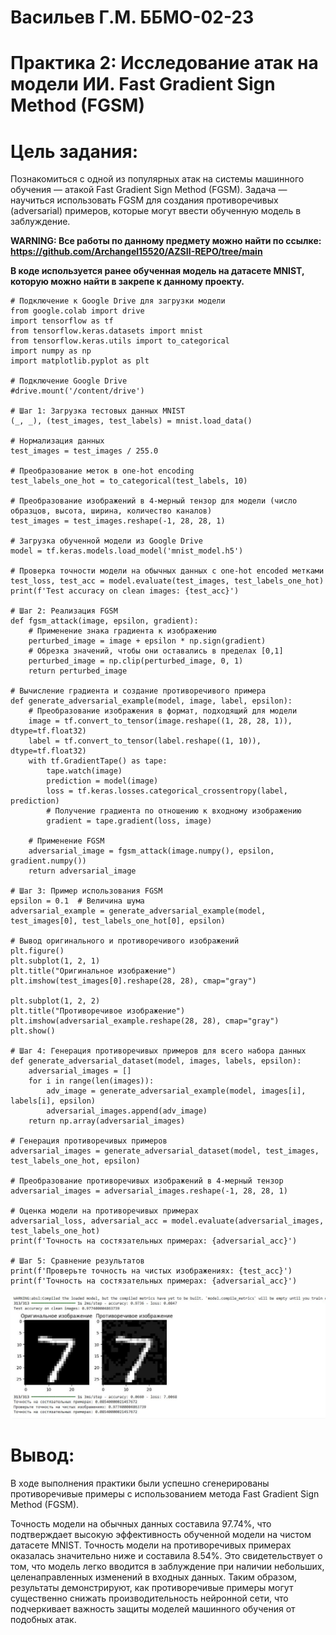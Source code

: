 # Васильев Г.М. ББМО-02-23

# Практика 2: Исследование атак на модели ИИ. Fast Gradient Sign Method (FGSM)

# Цель задания:

Познакомиться с одной из популярных атак на системы машинного обучения — атакой Fast Gradient Sign Method (FGSM). Задача — научиться использовать FGSM для создания противоречивых (adversarial) примеров, которые могут ввести обученную модель в заблуждение.

**WARNING: Все работы по данному предмету можно найти по ссылке: https://github.com/Archangel15520/AZSII-REPO/tree/main**

**В коде используется ранее обученная модель на датасете MNIST, которую можно найти в закрепе к данному проекту.**

```
# Подключение к Google Drive для загрузки модели
from google.colab import drive
import tensorflow as tf
from tensorflow.keras.datasets import mnist
from tensorflow.keras.utils import to_categorical
import numpy as np
import matplotlib.pyplot as plt

# Подключение Google Drive
#drive.mount('/content/drive')

# Шаг 1: Загрузка тестовых данных MNIST
(_, _), (test_images, test_labels) = mnist.load_data()

# Нормализация данных
test_images = test_images / 255.0

# Преобразование меток в one-hot encoding
test_labels_one_hot = to_categorical(test_labels, 10)

# Преобразование изображений в 4-мерный тензор для модели (число образцов, высота, ширина, количество каналов)
test_images = test_images.reshape(-1, 28, 28, 1)

# Загрузка обученной модели из Google Drive
model = tf.keras.models.load_model('mnist_model.h5')

# Проверка точности модели на обычных данных с one-hot encoded метками
test_loss, test_acc = model.evaluate(test_images, test_labels_one_hot)
print(f'Test accuracy on clean images: {test_acc}')

# Шаг 2: Реализация FGSM
def fgsm_attack(image, epsilon, gradient):
    # Применение знака градиента к изображению
    perturbed_image = image + epsilon * np.sign(gradient)
    # Обрезка значений, чтобы они оставались в пределах [0,1]
    perturbed_image = np.clip(perturbed_image, 0, 1)
    return perturbed_image

# Вычисление градиента и создание противоречивого примера
def generate_adversarial_example(model, image, label, epsilon):
    # Преобразование изображения в формат, подходящий для модели
    image = tf.convert_to_tensor(image.reshape((1, 28, 28, 1)), dtype=tf.float32)
    label = tf.convert_to_tensor(label.reshape((1, 10)), dtype=tf.float32)
    with tf.GradientTape() as tape:
        tape.watch(image)
        prediction = model(image)
        loss = tf.keras.losses.categorical_crossentropy(label, prediction)
        # Получение градиента по отношению к входному изображению
        gradient = tape.gradient(loss, image)

    # Применение FGSM
    adversarial_image = fgsm_attack(image.numpy(), epsilon, gradient.numpy())
    return adversarial_image

# Шаг 3: Пример использования FGSM
epsilon = 0.1  # Величина шума
adversarial_example = generate_adversarial_example(model, test_images[0], test_labels_one_hot[0], epsilon)

# Вывод оригинального и противоречивого изображений
plt.figure()
plt.subplot(1, 2, 1)
plt.title("Оригинальное изображение")
plt.imshow(test_images[0].reshape(28, 28), cmap="gray")

plt.subplot(1, 2, 2)
plt.title("Противоречивое изображение")
plt.imshow(adversarial_example.reshape(28, 28), cmap="gray")
plt.show()

# Шаг 4: Генерация противоречивых примеров для всего набора данных
def generate_adversarial_dataset(model, images, labels, epsilon):
    adversarial_images = []
    for i in range(len(images)):
        adv_image = generate_adversarial_example(model, images[i], labels[i], epsilon)
        adversarial_images.append(adv_image)
    return np.array(adversarial_images)

# Генерация противоречивых примеров
adversarial_images = generate_adversarial_dataset(model, test_images, test_labels_one_hot, epsilon)

# Преобразование противоречивых изображений в 4-мерный тензор
adversarial_images = adversarial_images.reshape(-1, 28, 28, 1)

# Оценка модели на противоречивых примерах
adversarial_loss, adversarial_acc = model.evaluate(adversarial_images, test_labels_one_hot)
print(f'Точность на состязательных примерах: {adversarial_acc}')

# Шаг 5: Сравнение результатов
print(f'Проверьте точность на чистых изображениях: {test_acc}')
print(f'Точность на состязательных примерах: {adversarial_acc}')

```

![image](https://github.com/Archangel15520/azsii2/blob/main/screenshot/1.JPG)

# Вывод:

В ходе выполнения практики были успешно сгенерированы противоречивые примеры с использованием метода Fast Gradient Sign Method (FGSM).

Точность модели на обычных данных составила 97.74%, что подтверждает высокую эффективность обученной модели на чистом датасете MNIST. Точность модели на противоречивых примерах оказалась значительно ниже и составила 8.54%. Это свидетельствует о том, что модель легко вводится в заблуждение при наличии небольших, целенаправленных изменений в входных данных. Таким образом, результаты демонстрируют, как противоречивые примеры могут существенно снижать производительность нейронной сети, что подчеркивает важность защиты моделей машинного обучения от подобных атак.
